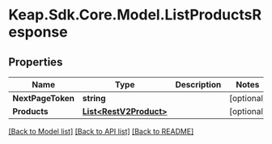 # Keap.Sdk.Core.Model.ListProductsResponse

## Properties

Name | Type | Description | Notes
------------ | ------------- | ------------- | -------------
**NextPageToken** | **string** |  | [optional] 
**Products** | [**List&lt;RestV2Product&gt;**](RestV2Product.md) |  | [optional] 

[[Back to Model list]](../README.md#documentation-for-models) [[Back to API list]](../README.md#documentation-for-api-endpoints) [[Back to README]](../README.md)

